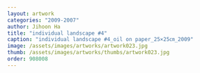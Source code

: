 ```yaml
---
layout: artwork
categories: "2009-2007"
author: Jihoon Ha
title: "individual landscape #4"
caption: "individual landscape #4_oil on paper_25×25㎝_2009"
image: /assets/images/artworks/artwork023.jpg
thumb: /assets/images/artworks/thumbs/artwork023.jpg
order: 908008
---
```

